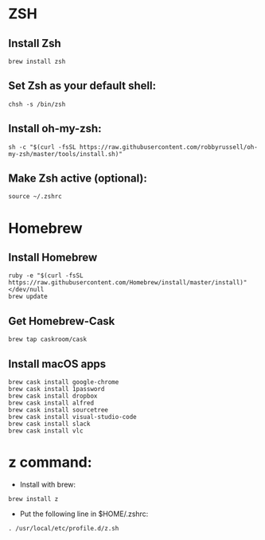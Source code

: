 # ZSH
## Install Zsh
```
brew install zsh
```
## Set Zsh as your default shell:
```
chsh -s /bin/zsh
```

## Install oh-my-zsh:
```
sh -c "$(curl -fsSL https://raw.githubusercontent.com/robbyrussell/oh-my-zsh/master/tools/install.sh)"
```

## Make Zsh active (optional):
```
source ~/.zshrc
```

# Homebrew
## Install Homebrew
```
ruby -e "$(curl -fsSL https://raw.githubusercontent.com/Homebrew/install/master/install)" </dev/null
brew update
```

## Get Homebrew-Cask
```
brew tap caskroom/cask
```

## Install macOS apps
```
brew cask install google-chrome
brew cask install 1password
brew cask install dropbox
brew cask install alfred
brew cask install sourcetree
brew cask install visual-studio-code
brew cask install slack
brew cask install vlc
```

# z command:
- Install with brew:
```
brew install z
```
- Put the following line in $HOME/.zshrc:
```
. /usr/local/etc/profile.d/z.sh
```